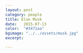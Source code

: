 ```yaml
---
layout: post
category: people
title: Elon Musk
date:   2015-07-13
color:  "#3471aa"
bgimage: "../../assets/musk.jpg"
excerpt:  

---
```


